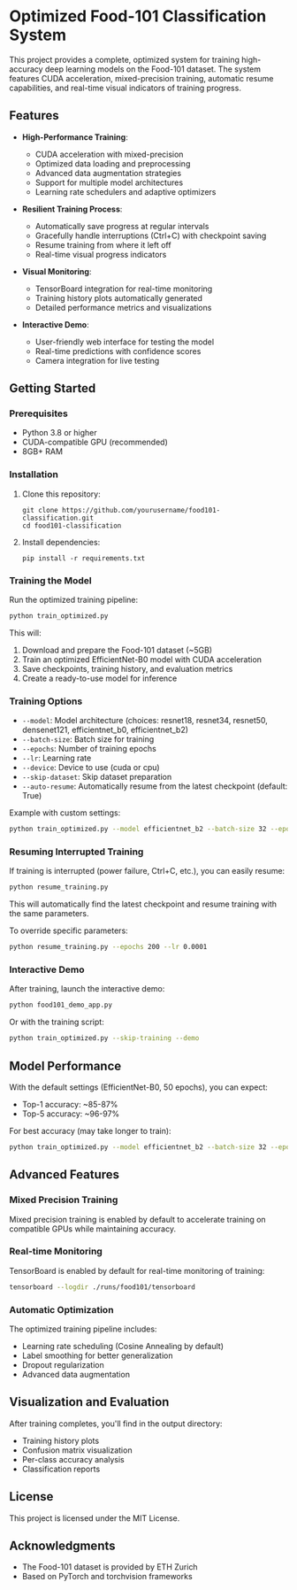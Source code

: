 # Optimized Food-101 Classification System

This project provides a complete, optimized system for training high-accuracy deep learning models on the Food-101 dataset. The system features CUDA acceleration, mixed-precision training, automatic resume capabilities, and real-time visual indicators of training progress.

## Features

- **High-Performance Training**:
  - CUDA acceleration with mixed-precision
  - Optimized data loading and preprocessing
  - Advanced data augmentation strategies
  - Support for multiple model architectures
  - Learning rate schedulers and adaptive optimizers

- **Resilient Training Process**:
  - Automatically save progress at regular intervals
  - Gracefully handle interruptions (Ctrl+C) with checkpoint saving
  - Resume training from where it left off
  - Real-time visual progress indicators

- **Visual Monitoring**:
  - TensorBoard integration for real-time monitoring
  - Training history plots automatically generated
  - Detailed performance metrics and visualizations

- **Interactive Demo**:
  - User-friendly web interface for testing the model
  - Real-time predictions with confidence scores
  - Camera integration for live testing

## Getting Started

### Prerequisites

- Python 3.8 or higher
- CUDA-compatible GPU (recommended)
- 8GB+ RAM

### Installation

1. Clone this repository:
   ```
   git clone https://github.com/yourusername/food101-classification.git
   cd food101-classification
   ```

2. Install dependencies:
   ```
   pip install -r requirements.txt
   ```

### Training the Model

Run the optimized training pipeline:

```bash
python train_optimized.py
```

This will:
1. Download and prepare the Food-101 dataset (~5GB)
2. Train an optimized EfficientNet-B0 model with CUDA acceleration
3. Save checkpoints, training history, and evaluation metrics
4. Create a ready-to-use model for inference

### Training Options

- `--model`: Model architecture (choices: resnet18, resnet34, resnet50, densenet121, efficientnet_b0, efficientnet_b2)
- `--batch-size`: Batch size for training
- `--epochs`: Number of training epochs
- `--lr`: Learning rate
- `--device`: Device to use (cuda or cpu)
- `--skip-dataset`: Skip dataset preparation
- `--auto-resume`: Automatically resume from the latest checkpoint (default: True)

Example with custom settings:
```bash
python train_optimized.py --model efficientnet_b2 --batch-size 32 --epochs 100 --lr 0.0003
```

### Resuming Interrupted Training

If training is interrupted (power failure, Ctrl+C, etc.), you can easily resume:

```bash
python resume_training.py
```

This will automatically find the latest checkpoint and resume training with the same parameters.

To override specific parameters:
```bash
python resume_training.py --epochs 200 --lr 0.0001
```

### Interactive Demo

After training, launch the interactive demo:

```bash
python food101_demo_app.py
```

Or with the training script:
```bash
python train_optimized.py --skip-training --demo
```

## Model Performance

With the default settings (EfficientNet-B0, 50 epochs), you can expect:
- Top-1 accuracy: ~85-87%
- Top-5 accuracy: ~96-97%

For best accuracy (may take longer to train):
```bash
python train_optimized.py --model efficientnet_b2 --batch-size 32 --epochs 100
```

## Advanced Features

### Mixed Precision Training

Mixed precision training is enabled by default to accelerate training on compatible GPUs while maintaining accuracy.

### Real-time Monitoring

TensorBoard is enabled by default for real-time monitoring of training:

```bash
tensorboard --logdir ./runs/food101/tensorboard
```

### Automatic Optimization

The optimized training pipeline includes:
- Learning rate scheduling (Cosine Annealing by default)
- Label smoothing for better generalization
- Dropout regularization
- Advanced data augmentation

## Visualization and Evaluation

After training completes, you'll find in the output directory:
- Training history plots
- Confusion matrix visualization
- Per-class accuracy analysis
- Classification reports

## License

This project is licensed under the MIT License.

## Acknowledgments

- The Food-101 dataset is provided by ETH Zurich
- Based on PyTorch and torchvision frameworks
